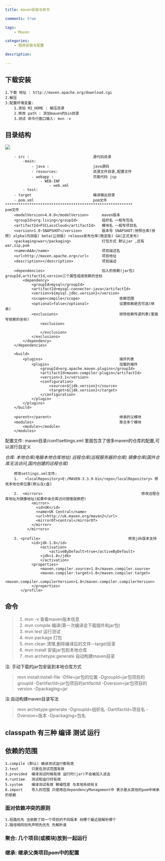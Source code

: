 ```yaml
---
title: maven安装与命令

comments: true    

tags: 
    - Maven

categories: 
    - 程序安装与配置

description:

---
```



## 下载安装
    1.下载 地址 : http://maven.apache.org/download.cgi
    2.解压
    3.配置环境变量: 
        1.添加 M2_HOME : 解压目录
        2.修改 path : 添加maven的bin目录
        3.测试 命令行窗口输入: mvn -v

<!--more-->

## 目录结构
![](http://okow3aoov.bkt.clouddn.com/ml.png)

```
    - src :                             源代码目录
        -main:
            - java :                    java源码
            - resources:                资源文件目录,配置文件
            - webapp :                  页面代码 jsp
                - WEB-INF
                    - web.xml
        - test:
    - target                            编译输出目录
    - pom.xml                           pom文件
**********************************************************
pom文件
    <modelVersion>4.0.0</modelVersion>      maven版本
    <groupId>org.living</groupId>           组织名 一般写包名
    <artifactId>FSCLassCloud</artifactId>   模块名 一般写项目名
    <version>1.0-SNAPSHOT</version>         版本号 SNAPSHOT:快照仓库(快照) alpha(内测版) beta(公测版) release发布仓库(稳定版) GA(正式发布)
    <packaging>war</packaging>              打包方式 默认jar ,还有war,zip,pom
    <name>AAA</name>                        项目描述名
    <url>http://maven.apache.org</url>      项目地址
    <description></description>             项目描述
    
    <dependencies>                          加入的依赖(jar包) groupId,artifactId,version三个属性组成依赖的坐标
        <dependency>
            <groupId>mysql</groupId>        
            <artifactId>mysql-connector-java</artifactId>
            <version>${mysql.jdbc.version}</version>        
            <scope>compile</scope>                  依赖范围
            <optional>false</optional>              设置依赖是否可选(继承)
            <exclusions>                            排除依赖传递列表(里面写依赖的坐标)
                <exclusion>
                    
                </exclusion>
            </exclusions>               
        </dependency>
    </dependencies>
    
    <build>
        <plugins>                                   插件列表
            <plugin>                                加载的插件
                <groupId>org.apache.maven.plugins</groupId>
                <artifactId>maven-compiler-plugin</artifactId>
                <version>3.1</version>
                <configuration>
                    <source>${jdk.version}</source>
                    <target>${jdk.version}</target>
                </configuration>
            </plugin>
        </plugins>
    </build>
    
    <parent></parent>                               继承的父模块
    <modules>                                       聚合多个模块
        <module></module>
    </modules>                             
```

配置文件: maven目录/conf/settings.xml 里面包含了很多maven的仓库的配置,可以进行自定义
    
*仓库: 本地仓库(电脑本地仓库地址) 远程仓库(远程服务器的仓库) 镜像仓库(国外仓库无法访问,国内创建的远程仓库)*

```
    修改settings.xml文件:
    1.   <localRepository>E:/MAVEN-3.3.9-bin/repo</localRepository> 修改本地仓库位置(默认在c盘)
    
    2.  <mirrors>                                             修改远程仓库地址为镜像地址(如果中央仓库访问很慢就换把)
            <mirror> 
              <id>UK</id> 
              <name>UK Central</name> 
              <url>http://uk.maven.org/maven2</url> 
              <mirrorOf>central</mirrorOf> 
            </mirror>
          </mirrors>
          
    3. <profile>                                        修改jdk版本支持
            <id>jdk-1.8</id>
                <activation>
                    <activeByDefault>true</activeByDefault>
                <jdk>1.8</jdk>
                </activation>
            <properties>
                <maven.compiler.source>1.8</maven.compiler.source>
                <maven.compiler.target>1.8</maven.compiler.target>
                <maven.compiler.compilerVersion>1.8</maven.compiler.compilerVersion>
       	    </properties>
       </profile>

```
    

## 命令
>1. mvn -v                  查看maven版本信息
>2. mvn compile             编译(第一次编译会下载插件和jar包)
>3. mvn test                运行测试
>4. mvn package             打包
>5. mvn clean               清理,删除编译后的文件--target目录
>6. mvn install             安装jar包到本地仓库
>6. mvn archetype:generate  自动构建maven目录

注: 手动下载的jar包安装到本地仓库方式
>mvn install:install-file -Dfile=jar包的位置 -DgroupId=jar包项目的groupId -DartifactId=jar包项目的artifactId -Dversion=jar包项目的version -Dpackaging=jar

注:自动构建maven目录写法
>mvn archetype:generate -DgroupId=组织名 -DartifactId=项目名 -Dversion=版本 -Dpackaging=包名

## classpath 有三种 编译 测试 运行
## 依赖的范围 
    1.compile (默认) 编译测试运行都有效
    2.test      只是在测试范围有效
    3.provided  编译测试时候有效 运行时(jar)不会被加入进去
    4.runtime   测试和运行时有效
    5.system    编译测试有效 移植性差 与本地系统有关
    6.import    导入的范围 只使用在dependencyManagement中 表示是从其他的pom中继承的依赖
    
### 面对依赖冲突的原则       <exclusion></exclusion>
    1.短路优先 当依赖了同一个项目的不同版本 则哪个最近就解析哪个
    2.路径相同则先声明先优先 先解析谁
    
### 聚合: 几个项目(或模块)放到一起运行  <modules></modules>

### 继承: 继承父类项目pom中的配置 <parent></parent>  
